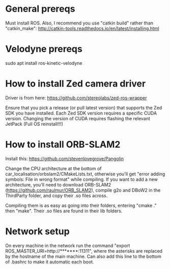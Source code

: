# General prereqs
Must install ROS. Also, I recommend you use "catkin build" rather than "catkin_make": http://catkin-tools.readthedocs.io/en/latest/installing.html

# Velodyne prereqs
sudo apt install ros-kinetic-velodyne

# How to install Zed camera driver
Driver is from here: https://github.com/stereolabs/zed-ros-wrapper

Ensure that you pick a release (or pull latest version) that supports the Zed SDK you have installed. Each Zed SDK version requires a specific CUDA version. Changing the version of CUDA requires flashing the relevant JetPack (Full OS reinstall!!!)


# How to install ORB-SLAM2
Install this: https://github.com/stevenlovegrove/Pangolin

Change the CPU architecture at the bottom of car_localisation/orbslam2/CMakeLists.txt, otherwise you'll get "error adding symbols: File in wrong format" while compiling. If you want to add a new architecture, you'll need to download ORB-SLAM2 (https://github.com/raulmur/ORB_SLAM2), compile g2o and DBoW2 in the ThirdParty folder, and copy their .so files across.

Compiling them is as easy as going into their folders, entering "cmake ." then "make". Their .so files are found in their lib folders.



# Network setup
On every machine in the network run the command "export ROS_MASTER_URI=http://*******:11311", where the asterisks are replaced by the hostname of the main machine. Can also add this line to the bottom of .bashrc to make it automatic each boot.